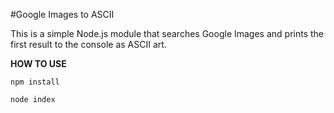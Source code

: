 #Google Images to ASCII

This is a simple Node.js module that searches Google Images and prints the first result to the console as ASCII art.

**HOW TO USE**
```
npm install

node index
```